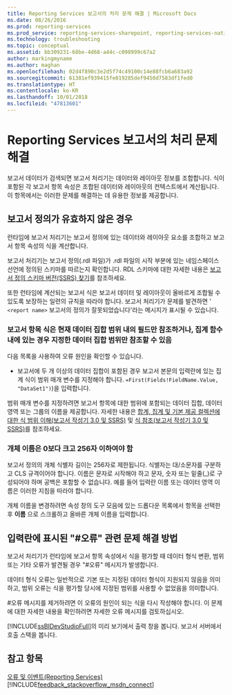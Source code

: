 ```yaml
---
title: Reporting Services 보고서의 처리 문제 해결 | Microsoft Docs
ms.date: 08/26/2016
ms.prod: reporting-services
ms.prod_service: reporting-services-sharepoint, reporting-services-native
ms.technology: troubleshooting
ms.topic: conceptual
ms.assetid: bb309231-68be-4d68-a44c-c098999c67a2
author: markingmyname
ms.author: maghan
ms.openlocfilehash: 02d4f890c3e2d5f74c49100c14e88fcb6a683a92
ms.sourcegitcommit: 61381ef939415fe019285def9450d7583df1fed0
ms.translationtype: HT
ms.contentlocale: ko-KR
ms.lasthandoff: 10/01/2018
ms.locfileid: "47813601"
---
```

# <a name="troubleshoot-processing-of-reporting-services-reports"></a>Reporting Services 보고서의 처리 문제 해결
보고서 데이터가 검색되면 보고서 처리기는 데이터와 레이아웃 정보를 조합합니다. 식이 포함된 각 보고서 항목 속성은 조합된 데이터와 레이아웃의 컨텍스트에서 계산됩니다. 이 항목에서는 이러한 문제를 해결하는 데 유용한 정보를 제공합니다.   
  
## <a name="my-report-definition-is-not-valid"></a>보고서 정의가 유효하지 않은 경우  
런타임에 보고서 처리기는 보고서 정의에 있는 데이터와 레이아웃 요소를 조합하고 보고서 항목 속성의 식을 계산합니다.   
  
보고서 처리기는 보고서 정의(.rdl 파일)가 .rdl 파일의 시작 부분에 있는 네임스페이스 선언에 정의된 스키마를 따르는지 확인합니다. RDL 스키마에 대한 자세한 내용은 [보고서 정의 스키마 버전(SSRS) 찾기](../../reporting-services/reports/find-the-report-definition-schema-version-ssrs.md)를 참조하세요.  
  
또한 런타임에 계산되는 보고서 식은 보고서 데이터 및 레이아웃이 올바르게 조합될 수 있도록 보장하는 일련의 규칙을 따라야 합니다. 보고서 처리기가 문제를 발견하면 ' `<report name>` 보고서의 정의가 잘못되었습니다'라는 메시지가 표시될 수 있습니다.  
  
### <a name="report-item-expressions-can-only-refer-to-fields-within-the-current-dataset-scope-or-if-inside-an-aggregate-the-specified-dataset-scope"></a>보고서 항목 식은 현재 데이터 집합 범위 내의 필드만 참조하거나, 집계 함수 내에 있는 경우 지정한 데이터 집합 범위만 참조할 수 있음  
  
다음 목록을 사용하여 오류 원인을 확인할 수 있습니다.  
* 보고서에 두 개 이상의 데이터 집합이 포함된 경우 보고서 본문의 입력란에 있는 집계 식이 범위 매개 변수를 지정해야 합니다. `=First(Fields!FieldName.Value, "DataSet1")`)을 입력합니다.  
  
범위 매개 변수를 지정하려면 보고서 항목에 대한 범위에 포함되는 데이터 집합, 데이터 영역 또는 그룹의 이름을 제공합니다. 자세한 내용은 [합계, 집계 및 기본 제공 컬렉션에 대한 식 범위 이해(보고서 작성기 3.0 및 SSRS)](../../reporting-services/report-design/expression-scope-for-totals-aggregates-and-built-in-collections.md) 및 [식 참조(보고서 작성기 3.0 및 SSRS)](../../reporting-services/report-design/expression-reference-report-builder-and-ssrs.md)를 참조하세요.  
  
### <a name="names-of-objects-must-be-greater-than-0-and-less-than-or-equal-to-256-characters"></a>개체 이름은 0보다 크고 256자 이하여야 함  
보고서 정의의 개체 식별자 길이는 256자로 제한됩니다. 식별자는 대/소문자를 구분하고 CLS 규격이어야 합니다. 이름은 문자로 시작해야 하고 문자, 숫자 또는 밑줄(_)로 구성되어야 하며 공백은 포함할 수 없습니다. 예를 들어 입력란 이름 또는 데이터 영역 이름은 이러한 지침을 따라야 합니다.   
  
개체 이름을 변경하려면 속성 창의 도구 모음에 있는 드롭다운 목록에서 항목을 선택한 후 **이름** 으로 스크롤하고 올바른 개체 이름을 입력합니다.   
  
## <a name="a-text-box-displays-error-how-do-i-fix-it"></a>입력란에 표시된 "#오류" 관련 문제 해결 방법  
보고서 처리기가 런타임에 보고서 항목 속성에서 식을 평가할 때 데이터 형식 변환, 범위 또는 기타 오류가 발견될 경우 "#오류" 메시지가 발생합니다.   
  
데이터 형식 오류는 일반적으로 기본 또는 지정된 데이터 형식이 지원되지 않음을 의미하고, 범위 오류는 식을 평가할 당시에 지정된 범위를 사용할 수 없었음을 의미합니다.   
  
#오류 메시지를 제거하려면 이 오류의 원인이 되는 식을 다시 작성해야 합니다. 이 문제에 대한 자세한 내용을 확인하려면 자세한 오류 메시지를 검토하십시오.   
  
[!INCLUDE[ssBIDevStudioFull](../../includes/ssbidevstudiofull.md)]의 미리 보기에서 출력 창을 봅니다. 보고서 서버에서 호출 스택을 봅니다. 
  
  
## <a name="see-also"></a>참고 항목  
[오류 및 이벤트(Reporting Services)](../../reporting-services/troubleshooting/errors-and-events-reference-reporting-services.md)  
[!INCLUDE[feedback_stackoverflow_msdn_connect](../../includes/feedback-stackoverflow-msdn-connect-md.md)]

